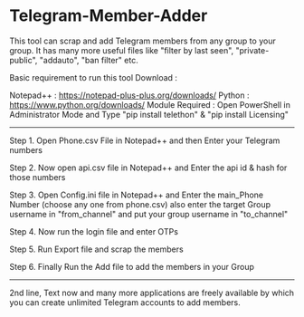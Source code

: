 # Telegram-Member-Adder
This tool can scrap and add Telegram members from any group to your group. It has many more useful files like "filter by last seen", "private-public", "addauto", "ban filter" etc.


Basic requirement to run this tool Download :

Notepad++ : https://notepad-plus-plus.org/downloads/
Python : https://www.python.org/downloads/
Module Required : Open PowerShell in Administrator Mode and Type "pip install telethon" & "pip install Licensing" 

------------------------------------------------------------------------------------

Step 1. Open Phone.csv File in Notepad++ and then Enter your Telegram numbers 

Step 2. Now open api.csv file in Notepad++ and Enter the api id & hash for those numbers

Step 3. Open Config.ini file in Notepad++ and Enter the main_Phone Number (choose any one from phone.csv)
        also enter the target Group username in 
        "from_channel" and put your group username in "to_channel"

Step 4. Now run the login file and enter OTPs

Step 5. Run Export file and scrap the members

Step 6. Finally Run the Add file to add the members in your Group

--------------------------------------------------------------------------------------

2nd line, Text now and many more applications are freely available by which you can create unlimited Telegram accounts to add members.
